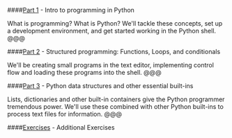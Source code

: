 ####[Part 1](?part=part1) - Intro to programming in Python

What is programming? What is Python? We'll tackle these concepts, set up a development environment, and get started working in the Python shell.
@@@

####[Part 2](?part=part2) - Structured programming: Functions, Loops, and conditionals

We'll be creating small programs in the text editor, implementing control flow and loading these programs into the shell.
@@@

####[Part 3](?part=part3) - Python data structures and other essential built-ins

Lists, dictionaries and other built-in containers give the Python programmer tremendous power. We'll use these combined with other Python built-ins to process text files for information.
@@@

####[Exercises](?part=exercises) - Additional Exercises
